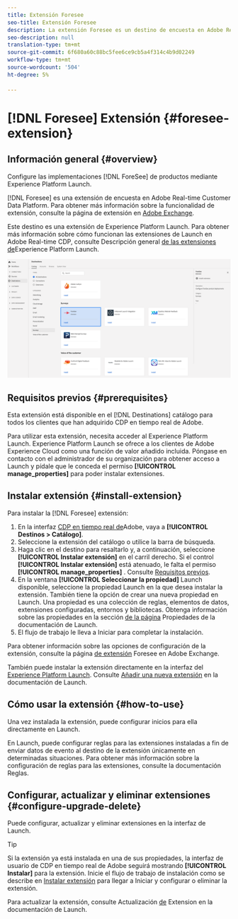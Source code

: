 ```yaml
---
title: Extensión Foresee
seo-title: Extensión Foresee
description: La extensión Foresee es un destino de encuesta en Adobe Real-time Customer Data Platform. Para obtener más información sobre la funcionalidad de extensión, consulte la página de extensión en Adobe Exchange.
seo-description: null
translation-type: tm+mt
source-git-commit: 6f680a60c88bc5fee6ce9cb5a4f314c4b9d02249
workflow-type: tm+mt
source-wordcount: '504'
ht-degree: 5%

---
```



# [!DNL Foresee] Extensión {#foresee-extension}

## Información general {#overview}

Configure las implementaciones [!DNL ForeSee] de productos mediante Experience Platform Launch.

[!DNL Foresee] es una extensión de encuesta en Adobe Real-time Customer Data Platform. Para obtener más información sobre la funcionalidad de extensión, consulte la página de extensión en [Adobe Exchange](https://exchange.adobe.com/experiencecloud.details.100164.html).

Este destino es una extensión de Experience Platform Launch. Para obtener más información sobre cómo funcionan las extensiones de Launch en Adobe Real-time CDP, consulte Descripción general [de las extensiones de](/help/rtcdp/destinations/experience-platform-launch-extensions.md)Experience Platform Launch.

![Extensión Foresee](assets/foresee-extension.png)

## Requisitos previos {#prerequisites}

Esta extensión está disponible en el [!DNL Destinations] catálogo para todos los clientes que han adquirido CDP en tiempo real de Adobe.

Para utilizar esta extensión, necesita acceder al Experience Platform Launch. Experience Platform Launch se ofrece a los clientes de Adobe Experience Cloud como una función de valor añadido incluida. Póngase en contacto con el administrador de su organización para obtener acceso a Launch y pídale que le conceda el permiso **[!UICONTROL manage_properties]** para poder instalar extensiones.

## Instalar extensión {#install-extension}

Para instalar la [!DNL Foresee] extensión:

1. En la interfaz [CDP en tiempo real de](http://platform.adobe.com/)Adobe, vaya a **[!UICONTROL Destinos > Catálogo]**.
2. Seleccione la extensión del catálogo o utilice la barra de búsqueda.
3. Haga clic en el destino para resaltarlo y, a continuación, seleccione **[!UICONTROL Instalar extensión]** en el carril derecho. Si el control **[!UICONTROL Instalar extensión]** está atenuado, le falta el permiso **[!UICONTROL manage_properties]** . Consulte [Requisitos previos](#prerequisites).
4. En la ventana **[!UICONTROL Seleccionar la propiedad]** Launch disponible, seleccione la propiedad Launch en la que desea instalar la extensión. También tiene la opción de crear una nueva propiedad en Launch. Una propiedad es una colección de reglas, elementos de datos, extensiones configuradas, entornos y bibliotecas. Obtenga información sobre las propiedades en la sección [de la página](https://docs.adobe.com/content/help/en/launch/using/reference/admin/companies-and-properties.html#properties-page) Propiedades de la documentación de Launch.
5. El flujo de trabajo le lleva a Iniciar para completar la instalación.

Para obtener información sobre las opciones de configuración de la extensión, consulte la página [de extensión](https://exchange.adobe.com/experiencecloud.details.100164.html) Foresee en Adobe Exchange.

También puede instalar la extensión directamente en la interfaz del [Experience Platform Launch](https://launch.adobe.com/). Consulte [Añadir una nueva extensión](https://docs.adobe.com/content/help/en/launch/using/reference/manage-resources/extensions/overview.html#add-a-new-extension) en la documentación de Launch.


## Cómo usar la extensión {#how-to-use}

Una vez instalada la extensión, puede configurar inicios para ella directamente en Launch.

En Launch, puede configurar reglas para las extensiones instaladas a fin de enviar datos de evento al destino de la extensión únicamente en determinadas situaciones. Para obtener más información sobre la configuración de reglas para las extensiones, consulte la documentación [](https://docs.adobe.com/help/es-ES/launch/using/reference/manage-resources/rules.html)Reglas.

## Configurar, actualizar y eliminar extensiones {#configure-upgrade-delete}

Puede configurar, actualizar y eliminar extensiones en la interfaz de Launch.

>[!TIP]
>
>Si la extensión ya está instalada en una de sus propiedades, la interfaz de usuario de CDP en tiempo real de Adobe seguirá mostrando **[!UICONTROL Instalar]** para la extensión. Inicie el flujo de trabajo de instalación como se describe en [Instalar extensión](#install-extension) para llegar a Iniciar y configurar o eliminar la extensión.

Para actualizar la extensión, consulte Actualización [de](https://docs.adobe.com/content/help/en/launch/using/reference/manage-resources/extensions/extension-upgrade.html) Extension en la documentación de Launch.
